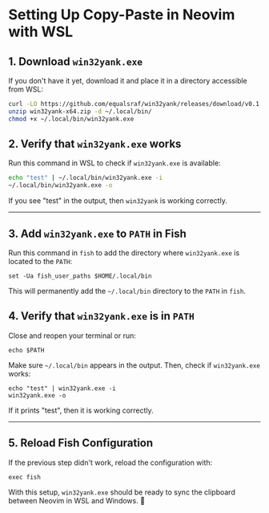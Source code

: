 # Setting Up Copy-Paste in Neovim with WSL

## 1. Download `win32yank.exe`

If you don't have it yet, download it and place it in a directory accessible from WSL:

```sh
curl -LO https://github.com/equalsraf/win32yank/releases/download/v0.1.1/win32yank-x64.zip
unzip win32yank-x64.zip -d ~/.local/bin/
chmod +x ~/.local/bin/win32yank.exe
```

## 2. Verify that `win32yank.exe` works

Run this command in WSL to check if `win32yank.exe` is available:

```sh
echo "test" | ~/.local/bin/win32yank.exe -i
~/.local/bin/win32yank.exe -o
```

If you see "test" in the output, then `win32yank` is working correctly.

---

## 3. Add `win32yank.exe` to `PATH` in Fish

Run this command in `fish` to add the directory where `win32yank.exe` is located to the `PATH`:

```fish
set -Ua fish_user_paths $HOME/.local/bin
```

This will permanently add the `~/.local/bin` directory to the `PATH` in `fish`.

## 4. Verify that `win32yank.exe` is in `PATH`

Close and reopen your terminal or run:

```fish
echo $PATH
```

Make sure `~/.local/bin` appears in the output. Then, check if `win32yank.exe` works:

```fish
echo "test" | win32yank.exe -i
win32yank.exe -o
```

If it prints "test", then it is working correctly.

---

## 5. Reload Fish Configuration

If the previous step didn't work, reload the configuration with:

```fish
exec fish
```

With this setup, `win32yank.exe` should be ready to sync the clipboard between Neovim in WSL and Windows. 🚀

